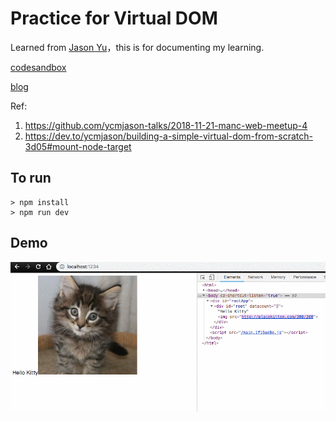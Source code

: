 # Practice for Virtual DOM

Learned from [Jason Yu](http://twitter.com/ycmjason)，this is for documenting my learning.

[codesandbox](https://codesandbox.io/s/434xr5mr84)

[blog](https://blog.techbridge.cc/2019/02/04/vdom-from-scratch/)

Ref:
1. https://github.com/ycmjason-talks/2018-11-21-manc-web-meetup-4
2. https://dev.to/ycmjason/building-a-simple-virtual-dom-from-scratch-3d05#mount-node-target

## To run

```
> npm install
> npm run dev
```

## Demo

![Demo](./public/img/vdom-demo.gif)